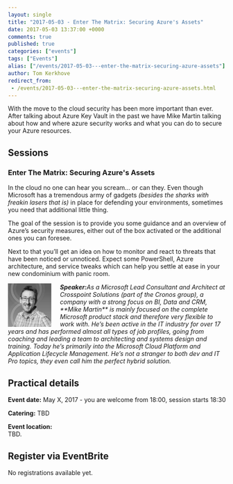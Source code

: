 ```yaml
---
layout: single
title: "2017-05-03 - Enter The Matrix: Securing Azure's Assets"
date: 2017-05-03 13:37:00 +0000
comments: true
published: true
categories: ["events"]
tags: ["Events"]
alias: ["/events/2017-05-03---enter-the-matrix-securing-azure-assets"]
author: Tom Kerkhove
redirect_from:
 - /events/2017-05-03---enter-the-matrix-securing-azure-assets.html
---
```


With the move to the cloud security has been more important than ever. After talking about Azure Key Vault in the past we have Mike Martin talking about how and where azure security works and what you can do to secure your Azure resources.

## Sessions
### Enter The Matrix: Securing Azure's Assets
In the cloud no one can hear you scream… or can they. Even though Microsoft has a tremendous army of gadgets *(besides the sharks with freakin lasers that is)* in place for defending your environments, sometimes you need that additional little thing.

The goal of the session is to provide you some guidance and an overview of Azure’s security measures, either out of the box activated or the additional ones you can foresee.

Next to that you’ll get an idea on how to monitor and react to threats that have been noticed or unnoticed. Expect some PowerShell, Azure architecture, and service tweaks which can help you settle at ease in your new condominium with panic room.

<p style="margin-bottom: 30px;"><em><img src="/assets/media/crew/mike-martin.jpg" alt="" align="left" width="100" height="100" style="margin-right: 20px;"> <em><strong>Speaker:</strong>As a Microsoft Lead Consultant and Architect at Crosspoint Solutions (part of the Cronos group), a company with a strong focus on BI, Data and CRM, **Mike Martin** is mainly focused on the complete Microsoft product stack and therefore very flexible to work with. He’s been active in the IT industry for over 17 years and has performed almost all types of job profiles, going from coaching and leading a team to architecting and systems design and training. Today he’s primarily into the Microsoft Cloud Platform and Application Lifecycle Management. He’s not a stranger to both dev and IT Pro topics, they even call him the perfect hybrid solution.</em></em></p>

## Practical details

**Event date:** May X, 2017 - you are welcome from 18:00, session starts 18:30

**Catering:** TBD

**Event location:**<br />
TBD.

## Register via EventBrite
No registrations available yet.
